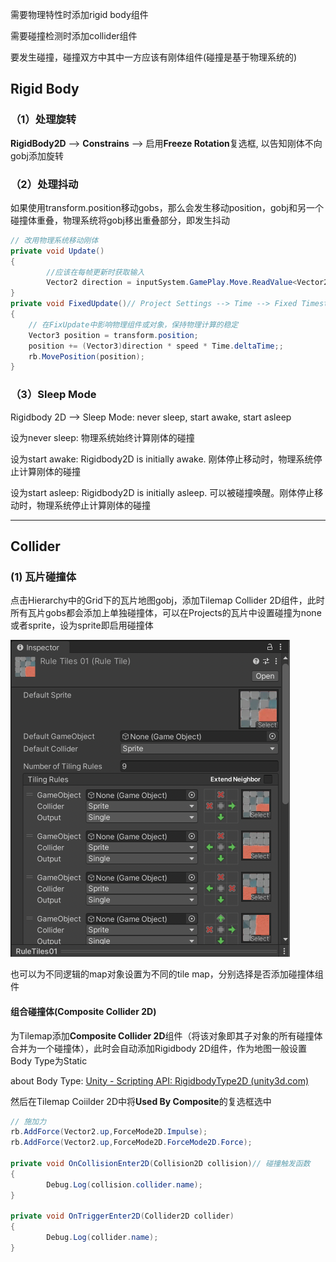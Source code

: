 需要物理特性时添加rigid body组件

需要碰撞检测时添加collider组件

要发生碰撞，碰撞双方中其中一方应该有刚体组件(碰撞是基于物理系统的)

## Rigid Body

### （1）处理旋转

**RigidBody2D** --> **Constrains** --> 启用**Freeze Rotation**复选框, 以告知刚体不向gobj添加旋转

### （2）处理抖动

如果使用transform.position移动gobs，那么会发生移动position，gobj和另一个碰撞体重叠，物理系统将gobj移出重叠部分，即发生抖动

```c#
// 改用物理系统移动刚体
private void Update()
{
		//应该在每帧更新时获取输入
		Vector2 direction = inputSystem.GamePlay.Move.ReadValue<Vector2>();
}
private void FixedUpdate()// Project Settings --> Time --> Fixed Timestep
{
    // 在FixUpdate中影响物理组件或对象，保持物理计算的稳定
    Vector3 position = transform.position;
    position += (Vector3)direction * speed * Time.deltaTime;;
    rb.MovePosition(position);
}

```

### （3）Sleep Mode

Rigidbody 2D --> Sleep Mode: never sleep, start awake, start asleep

设为never sleep:  物理系统始终计算刚体的碰撞

设为start awake:  Rigidbody2D is initially awake. 刚体停止移动时，物理系统停止计算刚体的碰撞

设为start asleep: Rigidbody2D is initially asleep. 可以被碰撞唤醒。刚体停止移动时，物理系统停止计算刚体的碰撞

---

## Collider

### (1) 瓦片碰撞体

点击Hierarchy中的Grid下的瓦片地图gobj，添加Tilemap Collider 2D组件，此时所有瓦片gobs都会添加上单独碰撞体，可以在Projects的瓦片中设置碰撞为none或者sprite，设为sprite即启用碰撞体

<img src="images/image-20230814123913521.png" alt="image-20230814123913521" style="zoom:50%;" />

也可以为不同逻辑的map对象设置为不同的tile map，分别选择是否添加碰撞体组件

#### **组合碰撞体**(**Composite Collider 2D**)

为Tilemap添加**Composite Collider 2D**组件（将该对象即其子对象的所有碰撞体合并为一个碰撞体），此时会自动添加Rigidbody 2D组件，作为地图一般设置Body Type为Static

about Body Type: [Unity - Scripting API: RigidbodyType2D (unity3d.com)](https://docs.unity3d.com/ScriptReference/RigidbodyType2D.html)

然后在Tilemap Coiilder 2D中将**Used By Composite**的复选框选中



```c#
// 施加力
rb.AddForce(Vector2.up,ForceMode2D.Impulse);
rb.AddForce(Vector2.up,ForceMode2D.ForceMode2D.Force);

private void OnCollisionEnter2D(Collision2D collision)// 碰撞触发函数
{
		Debug.Log(collision.collider.name);
}

private void OnTriggerEnter2D(Collider2D collider)
{
		Debug.Log(collider.name);
}
```

